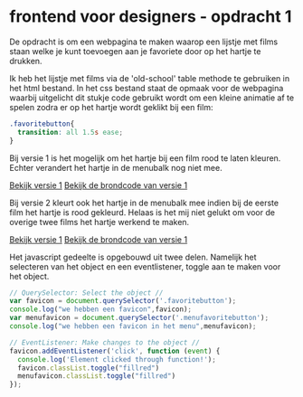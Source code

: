 # frontend voor designers - opdracht 1
De opdracht is om een webpagina te maken waarop een lijstje met films staan welke je kunt toevoegen aan je favoriete door op het hartje te drukken. 

Ik heb het lijstje met films via de 'old-school' table methode te gebruiken in het html bestand. In het css bestand staat de opmaak voor de webpagina waarbij uitgelicht dit stukje code gebruikt wordt om een kleine animatie af te spelen zodra er op het hartje wordt geklikt bij een film:

```css
.favoritebutton{
  transition: all 1.5s ease;
}
```
Bij versie 1 is het mogelijk om het hartje bij een film rood te laten kleuren. Echter verandert het hartje in de menubalk nog niet mee. 

[Bekijk versie 1](https://JelmerPWN.github.io/frontendvoordesigners/opdracht1/v1/index.html)
[Bekijk de brondcode van versie 1](https://github.com/JelmerPWN/frontendvoordesigners/blob/master/opdracht1/v1/)

Bij versie 2 kleurt ook het hartje in de menubalk mee indien bij de eerste film het hartje is rood gekleurd. Helaas is het mij niet gelukt om voor de overige twee films het hartje werkend te maken. 

[Bekijk versie 1](https://JelmerPWN.github.io/frontendvoordesigners/opdracht1/v2/index.html)
[Bekijk de brondcode van versie 1](https://github.com/JelmerPWN/frontendvoordesigners/blob/master/opdracht1/v2/)

Het javascript gedeelte is opgebouwd uit twee delen. Namelijk het selecteren van het object en een eventlistener, toggle aan te maken voor het object. 
```javascript
// QuerySelector: Select the object //
var favicon = document.querySelector('.favoritebutton');
console.log("we hebben een favicon",favicon);
var menufavicon = document.querySelector('.menufavoritebutton');
console.log("we hebben een favicon in het menu",menufavicon);

// EventListener: Make changes to the object //
favicon.addEventListener('click', function (event) {
  console.log('Element clicked through function!');
  favicon.classList.toggle("fillred")
  menufavicon.classList.toggle("fillred")
});
```




